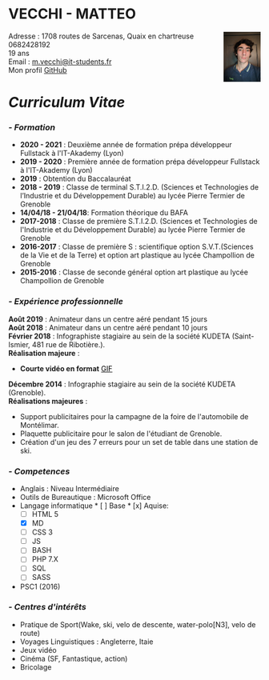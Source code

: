# VECCHI - MATTEO
Adresse<img src="./image/image.png" align=right> : 1708 routes de Sarcenas, Quaix en chartreuse  
0682428192  
19 ans  
Email : m.vecchi@it-students.fr  
Mon profil [GitHub](https://github.com/matvki)  
# __*Curriculum Vitae*__ 
### *- Formation* 
* **2020 - 2021** : Deuxième année de formation prépa développeur Fullstack à l'IT-Akademy (Lyon)
* **2019 - 2020** : Première année de formation prépa développeur Fullstack à l'IT-Akademy (Lyon)
* **2019** : Obtention du Baccalauréat 
* **2018 - 2019** : Classe de terminal S.T.I.2.D. (Sciences et Technologies de l’Industrie et du Développement Durable) au lycée Pierre Termier de Grenoble
* **14/04/18 - 21/04/18**: Formation théorique du BAFA
* **2017-2018** : Classe de première S.T.I.2.D. (Sciences et Technologies de l'Industrie et du Développement Durable) au lycée Pierre Termier de Grenoble
* **2016-2017** : Classe de première S : scientifique option S.V.T.(Sciences de la Vie et de la Terre) et option art plastique au lycée Champollion de Grenoble
* **2015-2016** : Classe de seconde général option art plastique au lycée Champollion de Grenoble
### *- Expérience professionnelle*
**Août 2019** : Animateur dans un centre aéré pendant 15 jours  
**Août 2018** : Animateur dans un centre aéré pendant 10 jours  
**Février 2018**  : Infographiste stagiaire au sein de la société KUDETA (Saint-Ismier, 481 rue de Ribotière.).  
__Réalisation majeure__ :  
* **Courte vidéo en format** <a href="https://youtu.be/VOCVIj5O7sc" style="color:black;">GIF</a> 

**Décembre 2014** : Infographie stagiaire au sein de la société KUDETA (Grenoble).  
__Réalisations majeures__ :  
*  Support publicitaires pour la campagne de la foire de l'automobile de Montélimar.
* Plaquette publicitaire pour le salon de l'étudiant de Grenoble.
* Création d'un jeu des 7 erreurs pour un set de table dans une station de ski.
### *- Competences*
* Anglais : Niveau Intermédiaire
* Outils de Bureautique : Microsoft Office
* Langage informatique * [ ] Base * [x] Aquise: 
    * [ ] HTML 5
    * [x] MD
    * [ ] CSS 3
    * [ ] JS
    * [ ] BASH
    * [ ] PHP 7.X
    * [ ] SQL
    * [ ] SASS
* PSC1 (2016)
### *- Centres d'intérêts*
* Pratique de Sport(Wake, ski, velo de descente, water-polo[N3], velo de route)
* Voyages Linguistiques : Angleterre, Itaie
* Jeux vidéo
* Cinéma (SF, Fantastique, action)
* Bricolage  